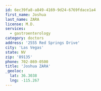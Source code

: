 ```yaml
---
id: 6ec39fa8-a849-4169-9d24-6769fdace1a4
first_name: Joshua
last_name: ZARA
license: M.D.
services:
  - gastroenterology
category: doctors
address: '2555 Red Springs Drive'
city: 'Las Vegas'
state: NV
zip: '89135'
phone: 702-869-0500
title: 'Joshua ZARA'
_geoloc:
  lat: 36.3038
  lng: -115.267
---
```

